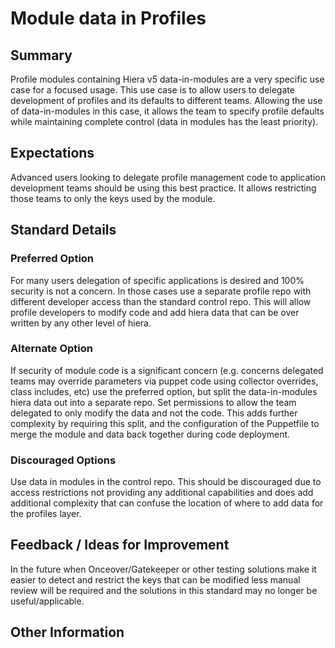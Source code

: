 # Module data in Profiles

## Summary

Profile modules containing Hiera v5 data-in-modules are a very specific use case for a focused usage. This use case is to allow users to delegate development of profiles and its defaults to different teams. Allowing the use of data-in-modules in this case, it allows the team to specify profile defaults while maintaining complete control (data in modules has the least priority).

## Expectations

Advanced users looking to delegate profile management code to application development teams should be using this best practice. It allows restricting those teams to only the keys used by the module.

## Standard Details

### Preferred Option

For many users delegation of specific applications is desired and 100% security is not a concern. In those cases use a separate profile repo with different developer access than the standard control repo.  This will allow profile developers to modify code and add hiera data that can be over written by any other level of hiera.

### Alternate Option

If security of module code is a significant concern (e.g. concerns delegated teams may override parameters via puppet code using collector overrides, class includes, etc) use the preferred option, but split the data-in-modules hiera data out into a separate repo.  Set permissions to allow the team delegated to only modify the data and not the code. This adds further complexity by requiring this split, and the configuration of the Puppetfile to merge the module and data back together during code deployment.

### Discouraged Options

Use data in modules in the control repo.  This should be discouraged due to access restrictions not providing any additional capabilities and does add additional complexity that can confuse the location of where to add data for the profiles layer.

## Feedback / Ideas for Improvement
In the future when Onceover/Gatekeeper or other testing solutions make it easier to detect and restrict the keys that can be modified less manual review will be required and the solutions in this standard may no longer be useful/applicable.

## Other Information
